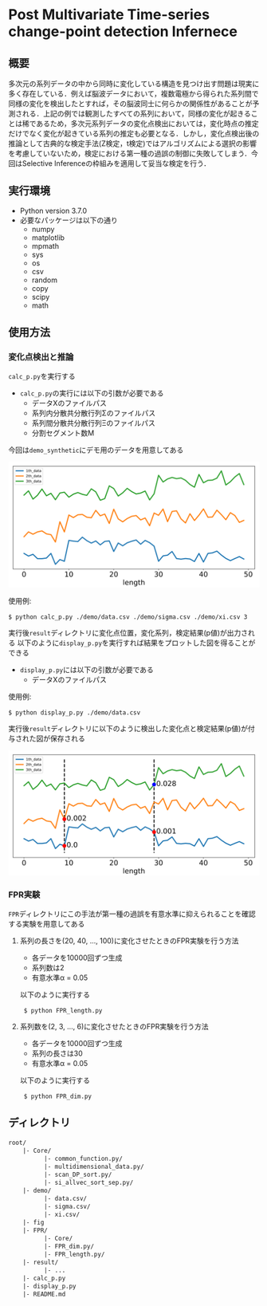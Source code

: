 # Post Multivariate Time-series change-point detection Infernece

## 概要
多次元の系列データの中から同時に変化している構造を見つけ出す問題は現実に多く存在している．例えば脳波データにおいて，複数電極から得られた系列間で同様の変化を検出したとすれば，その脳波同士に何らかの関係性があることが予測される．上記の例では観測したすべての系列において，同様の変化が起きることは稀であるため，多次元系列データの変化点検出においては，変化時点の推定だけでなく変化が起きている系列の推定も必要となる．しかし，変化点検出後の推論として古典的な検定手法(Z検定，t検定)ではアルゴリズムによる選択の影響を考慮していないため，検定における第一種の過誤の制御に失敗してしまう．今回はSelective Inferenceの枠組みを適用して妥当な検定を行う．

## 実行環境
- Python version 3.7.0
- 必要なパッケージは以下の通り
  - numpy
  - matplotlib
  - mpmath
  - sys
  - os
  - csv
  - random
  - copy
  - scipy
  - math


## 使用方法
### 変化点検出と推論
`calc_p.py`を実行する
- `calc_p.py`の実行には以下の引数が必要である
  - データXのファイルパス
  - 系列内分散共分散行列Σのファイルパス
  - 系列間分散共分散行列Ξのファイルパス
  - 分割セグメント数M

今回は`demo_synthetic`にデモ用のデータを用意してある

<div align="center">

![50%](fig/demo.svg)

</div>

使用例: <br>

    $ python calc_p.py ./demo/data.csv ./demo/sigma.csv ./demo/xi.csv 3

実行後`result`ディレクトリに変化点位置，変化系列，検定結果(p値)が出力される
以下のように`display_p.py`を実行すれば結果をプロットした図を得ることができる
- `display_p.py`には以下の引数が必要である
  - データXのファイルパス

使用例: <br>

    $ python display_p.py ./demo/data.csv

実行後`result`ディレクトリに以下のように検出した変化点と検定結果(p値)が付与された図が保存される

<div align="center">

![50%](fig/result.svg)

</div>

### FPR実験
`FPR`ディレクトリにこの手法が第一種の過誤を有意水準に抑えられることを確認する実験を用意してある

1. 系列の長さを(20, 40, ..., 100)に変化させたときのFPR実験を行う方法
    - 各データを10000回ずつ生成
    - 系列数は2
    - 有意水準α = 0.05
  
    以下のように実行する
    <br>

        $ python FPR_length.py

2. 系列数を(2, 3, ..., 6)に変化させたときのFPR実験を行う方法
    - 各データを10000回ずつ生成
    - 系列の長さは30
    - 有意水準α = 0.05
  
    以下のように実行する
    <br>

        $ python FPR_dim.py

## ディレクトリ

```
root/
    |- Core/
          |- common_function.py/
          |- multidimensional_data.py/
          |- scan_DP_sort.py/
          |- si_allvec_sort_sep.py/
    |- demo/
          |- data.csv/
          |- sigma.csv/
          |- xi.csv/
    |- fig
    |- FPR/
          |- Core/
          |- FPR_dim.py/
          |- FPR_length.py/
    |- result/
          |- ...
    |- calc_p.py
    |- display_p.py
    |- README.md
```